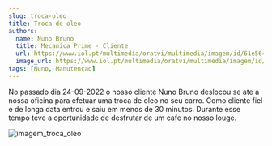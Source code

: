 ```yaml
---
slug: troca-oleo
title: Troca de oleo
authors:
  name: Nuno Bruno
  title: Mecanica Prime - Cliente
  url: https://www.iol.pt/multimedia/oratvi/multimedia/imagem/id/61e564110cf21a10a41a0acf/400.jpg
  image_url: https://www.iol.pt/multimedia/oratvi/multimedia/imagem/id/61e564110cf21a10a41a0acf/400.jpg
tags: [Nuno, Manutençao]
---
```


No passado dia 24-09-2022 o nosso cliente Nuno Bruno deslocou se ate a nossa oficina para efetuar uma troca de oleo no seu carro.
Como cliente fiel e de longa data entrou e saiu em menos de 30 minutos. Durante esse tempo teve a oportunidade de desfrutar de um cafe no nosso louge.

![imagem_troca_oleo](https://www.webmotors.com.br/wp-content/uploads/2018/09/24103141/iStock-184961301-1254x500.jpg)
